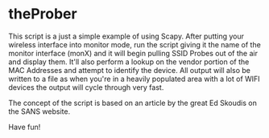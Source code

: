 theProber
=========

This script is a just a simple example of using Scapy.  After putting your wireless interface into monitor mode, run the script giving it the name of the monitor interface (monX) and it will begin pulling SSID Probes out of the air and display them. It'll also perform a lookup on the vendor portion of the MAC Addresses and attempt to identify the device.  All output will also be written to a file as when you're in a heavily populated area with a lot of WIFI devices the output will cycle through very fast.  

The concept of the script is based on an article by the great Ed Skoudis on the SANS website.

Have fun!
